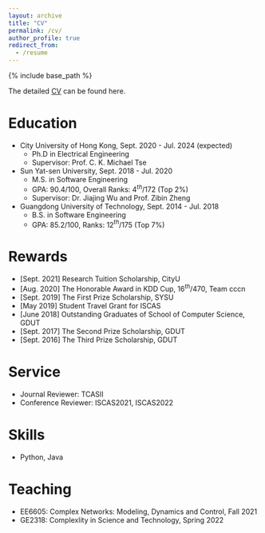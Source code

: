 ```yaml
---
layout: archive
title: "CV"
permalink: /cv/
author_profile: true
redirect_from:
  - /resume
---
```


{% include base_path %}

The detailed [CV]() can be found here.

Education
======

* City University of Hong Kong,  Sept. 2020 - Jul. 2024 (expected)
  * Ph.D in Electrical Engineering
  * Supervisor: Prof. C. K. Michael Tse
* Sun Yat-sen University, Sept. 2018 - Jul. 2020
  * M.S. in Software Engineering
  * GPA: 90.4/100, Overall Ranks: 4$^{th}$/172 (Top 2\%)
  * Supervisor: Dr. Jiajing Wu and Prof. Zibin Zheng
* Guangdong University of Technology, Sept. 2014 - Jul. 2018
  * B.S. in Software Engineering
  * GPA: 85.2/100, Ranks: 12$^{th}$/175 (Top 7\%)

# Rewards

- [Sept. 2021] Research Tuition Scholarship, CityU
- [Aug. 2020] The Honorable Award in KDD Cup, 16$^{th}$/470, Team cccn
- [Sept. 2019] The First Prize Scholarship, SYSU
- [May 2019] Student Travel Grant for ISCAS
- [June 2018] Outstanding Graduates of School of Computer Science, GDUT
- [Sept. 2017] The Second Prize Scholarship, GDUT
- [Sept. 2016] The Third Prize Scholarship, GDUT

Service
======

- Journal Reviewer: TCASII
- Conference Reviewer: ISCAS2021, ISCAS2022

Skills
======

* Python, Java

Teaching
======

- EE6605: Complex Networks: Modeling, Dynamics and Control, Fall 2021
- GE2318: Complexlity in Science and Technology, Spring  2022

